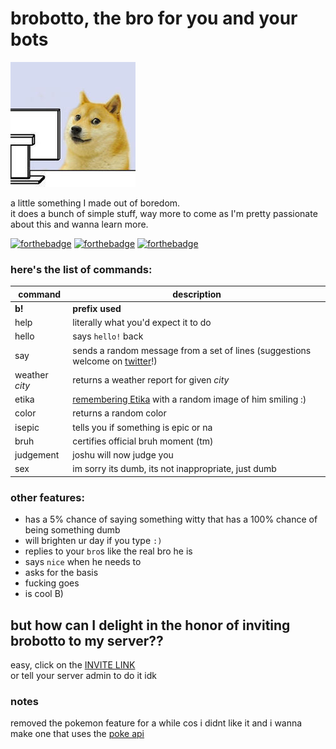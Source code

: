 # brobotto, the bro for you and your bots  
  
![aaaa](https://raw.githubusercontent.com/frecklebars/brobotto/master/bruh.jpg)  

a little something I made out of boredom.  
it does a bunch of simple stuff, way more to come as I'm pretty passionate about this and wanna learn more.  
  
[![forthebadge](https://forthebadge.com/images/badges/made-with-python.svg)](https://forthebadge.com) [![forthebadge](https://forthebadge.com/images/badges/approved-by-george-costanza.svg)](https://forthebadge.com) [![forthebadge](https://forthebadge.com/images/badges/mom-made-pizza-rolls.svg)](https://forthebadge.com)  
### here's the list of commands:  
  
command | description
--- | ---
**b!** | **prefix used**
help | literally what you'd expect it to do
hello | says `hello!` back
say | sends a random message from a set of lines (suggestions welcome on [twitter](https://twitter.com/frecklebars)!)
weather *city* | returns a weather report for given *city*
etika | [remembering Etika](https://twitter.com/EtikaMemories) with a random image of him smiling :)
color | returns a random color
isepic | tells you if something is epic or na
bruh | certifies official bruh moment (tm)
judgement | joshu will now judge you
sex | im sorry its dumb, its not inappropriate, just dumb
  
  
### other features:
* has a 5% chance of saying something witty that has a 100% chance of being something dumb
* will brighten ur day if you type `:)`
* replies to your `bro`s like the real bro he is
* says `nice` when he needs to
* asks for the basis
* fucking goes
* is cool B)
  
  
## but how can I delight in the honor of inviting brobotto to my server??
easy, click on the [INVITE LINK](https://discordapp.com/api/oauth2/authorize?client_id=597062511929589790&permissions=125952&scope=bot)  
or tell your server admin to do it idk

### notes
removed the pokemon feature for a while cos i didnt like it and i wanna make one that uses the [poke api](https://pokeapi.co/)

